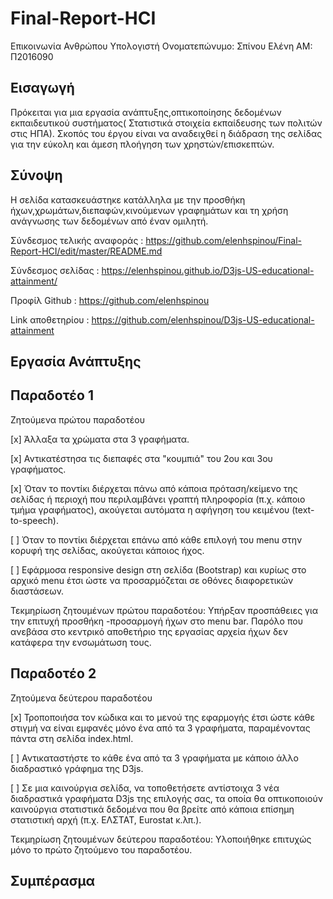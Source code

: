 
# Final-Report-HCI

Επικοινωνία Ανθρώπου Υπολογιστή
Ονοματεπώνυμο: Σπίνου Ελένη 
ΑΜ: Π2016090

Εισαγωγή
-
Πρόκειται για μια εργασία ανάπτυξης,οπτικοποίησης δεδομένων εκπαιδευτικού συστήματος( Στατιστικά στοιχεία εκπαίδευσης των πολιτών στις ΗΠΑ). Σκοπός του έργου είναι να αναδειχθεί η διάδραση της σελίδας για την εύκολη και άμεση πλοήγηση των χρηστών/επισκεπτών.  

Σύνοψη
-
Η σελίδα κατασκευάστηκε κατάλληλα με την προσθήκη ήχων,χρωμάτων,διεπαφών,κινούμενων γραφημάτων και τη χρήση ανάγνωσης των δεδομένων από έναν ομιλητή.

Σύνδεσμος τελικής αναφοράς : https://github.com/elenhspinou/Final-Report-HCI/edit/master/README.md

Σύνδεσμος σελίδας : https://elenhspinou.github.io/D3js-US-educational-attainment/ 

Προφίλ Github : https://github.com/elenhspinou

Link αποθετηρίου : https://github.com/elenhspinou/D3js-US-educational-attainment


Εργασία Ανάπτυξης
-

Παραδοτέο 1
-
Ζητούμενα πρώτου παραδοτέου 

[x] Άλλαξα τα χρώματα στα 3 γραφήματα.

[x] Αντικατέστησα τις διεπαφές στα "κουμπιά" του 2ου και 3ου γραφήματος.

[x] Όταν το ποντίκι διέρχεται πάνω από κάποια πρόταση/κείμενο της σελίδας ή περιοχή που περιλαμβάνει γραπτή πληροφορία (π.χ. κάποιο τμήμα γραφήματος), ακούγεται αυτόματα η αφήγηση του κειμένου (text-to-speech).

[ ] Όταν το ποντίκι διέρχεται επάνω από κάθε επιλογή του menu στην κορυφή της σελίδας, ακούγεται κάποιος ήχος.

[ ] Εφάρμοσα responsive design στη σελίδα (Bootstrap) και κυρίως στο αρχικό menu έτσι ώστε να προσαρμόζεται σε οθόνες διαφορετικών διαστάσεων.

Τεκμηρίωση ζητουμένων πρώτου παραδοτέου: Υπήρξαν προσπάθειες για την επιτυχή προσθήκη -προσαρμογή ήχων στο menu bar. Παρόλο που ανεβάσα στο κεντρικό αποθετήριο της εργασίας αρχεία ήχων δεν κατάφερα την ενσωμάτωση τους.



Παραδοτέο 2
-
Ζητούμενα δεύτερου παραδοτέου 

[x] Τροποποιήσα τον κώδικα και το μενού της εφαρμογής έτσι ώστε κάθε στιγμή να είναι εμφανές μόνο ένα από τα 3 γραφήματα, παραμένοντας πάντα στη σελίδα index.html. 

[ ] Αντικαταστήστε το κάθε ένα από τα 3 γραφήματα με κάποιο άλλο διαδραστικό γράφημα της D3js.

[ ] Σε μια καινούργια σελίδα, να τοποθετήσετε αντίστοιχα 3 νέα διαδραστικά γραφήματα D3js της επιλογής σας, τα οποία θα οπτικοποιούν καινούργια στατιστικά δεδομένα που θα βρείτε από κάποια επίσημη στατιστική αρχή (π.χ. ΕΛΣΤΑΤ, Eurostat κ.λπ.).

Τεκμηρίωση ζητουμένων δεύτερου παραδοτέου: Υλοποιήθηκε επιτυχώς μόνο το πρώτο ζητούμενο του παραδοτέου.




Συμπέρασμα
-


